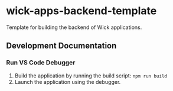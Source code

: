 # wick-apps-backend-template

Template for building the backend of Wick applications.

## Development Documentation

### Run VS Code Debugger

1. Build the application by running the build script: `npm run build`
2. Launch the application using the debugger.
